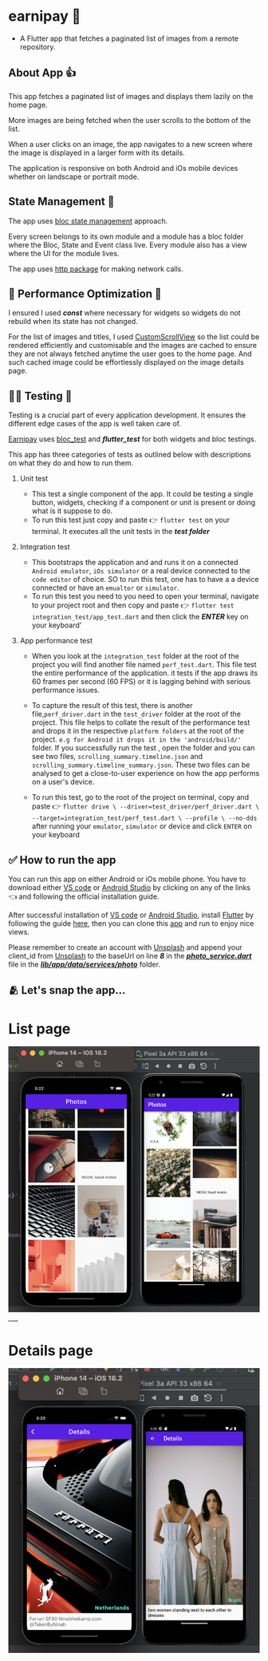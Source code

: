 # earnipay :gift_heart:

- A  Flutter app that fetches a paginated list of images from a remote repository.


## About App :+1:

This app fetches a paginated list of images and displays them lazily on the home page.

More images are being fetched when the user scrolls to the bottom of the list.

When a user clicks on an image, the app navigates to a new screen where the image is displayed in a larger form with its details.

The application is responsive on both Android and iOs mobile devices whether on landscape or portrait mode.



## State Management :star_struck:

The app uses [bloc state management](https://pub.dev/packages/flutter_bloc) approach.

Every screen belongs to its own module and a module has a bloc folder where the Bloc, State and Event class live.
Every module also has a view where the UI for the module lives.

The app uses [http package](https://pub.dev/packages/http) for making network calls.

## :muscle: Performance Optimization :muscle:

I ensured I used ***const*** where necessary for widgets so widgets do not rebuild when its state has not changed.

For the list of images and titles, I used [CustomScrollView](https://api.flutter.dev/flutter/widgets/CustomScrollView-class.html) so the list could be rendered efficiently and customisable and the images are cached to ensure they are not always fetched anytime the user goes to the home page. And such cached image could be effortlessly displayed on the image details page.

## :surfing_man: Testing :horse_racing:
Testing is a crucial part of every application development. It ensures the different edge cases of 
the app is well taken care of.

[Earnipay](https://github.com/ernestkoko/earnipay) uses [bloc_test](https://pub.dev/packages/bloc_test/example) and ***flutter_test*** for both widgets and bloc testings.

This app has three categories of tests as outlined below with descriptions on what they do and how to run them.

1. Unit test
    - This test a single component of the app. It could be testing a single button, widgets, checking if a component or unit is present or doing what is it suppose to do.
    - To run this test just copy and paste :point_right: `flutter test`  on your terminal. It executes all the unit tests in the ***test folder***

2. Integration test
    - This bootstraps the application and and runs it on a connected `Android emulator`,  `iOs simulator` or a real device connected to the `code editor` of choice. SO to run this test, one has to have a a device connected or have an `emualtor` or `simulator`.
    - To run this test you need to you need to open your terminal, navigate to your project root and then copy and paste :point_right:  `flutter test integration_test/app_test.dart` and then click the ***ENTER*** key on your keyboard'

3. App performance test
    - When you look at the `integration_test` folder at the root of the project you will find another 
    file named `perf_test.dart`. This file test the entire performance of the application. it tests if the app
    draws its 60 frames per second (60 FPS) or it is lagging behind with serious performance issues.
    
    - To capture the result of this test, there is another file,`perf_driver.dart` in the `test_driver` folder at the root of the project.
    This file helps to collate the result of the performance test and drops it in the respective `platform folders` at the root of the project. 
    `e.g for Android it drops it in the 'android/build/'` folder. If you successfully run the test
    , open the folder and you can see two files, `scrolling_summary.timeline.json` and `scrolling_summary.timeline_summary.json`.
    These two files can be analysed to get a close-to-user experience on how the app performs on a user's device.
    - To run this test, go to the root of the project on terminal, copy and paste :point_right: `flutter drive \
      --driver=test_driver/perf_driver.dart \
      --target=integration_test/perf_test.dart \
      --profile \
      --no-dds`  after running your `emulator`, `simulator` or device and click `ENTER` on your keyboard


## :white_check_mark: How to run the app 
You can run this app on either Android or iOs mobile phone.
You have to download either [VS code](https://code.visualstudio.com/download) or [Android Studio](https://developer.android.com/studio?gclid=CjwKCAjwvpCkBhB4EiwAujULMuW99G8v2aZbcrnfO4QFAiS7IIBnn3_dHMPOa0fSoroNEaxl-x2SmRoC-HwQAvD_BwE&gclsrc=aw.ds) by clicking on any of the links :point_left:  and following the official installation guide. 

After successful installation of [VS code](https://code.visualstudio.com/download) or [Android Studio](https://developer.android.com/studio?gclid=CjwKCAjwvpCkBhB4EiwAujULMuW99G8v2aZbcrnfO4QFAiS7IIBnn3_dHMPOa0fSoroNEaxl-x2SmRoC-HwQAvD_BwE&gclsrc=aw.ds),  install [Flutter](https://docs.flutter.dev/get-started/editor?tab=vscode) by following the guide [here](https://docs.flutter.dev/get-started/editor?tab=vscode), then you can clone this [app](https://github.com/ernestkoko/earnipay) and run to enjoy nice views.

Please remember to create an account with [Unsplash](https://unsplash.com/documentation#registering-your-application) and append your client_id from [Unsplash](https://unsplash.com/documentation#registering-your-application) to the baseUrl on line ***8*** in the [***photo_service.dart***](https://github.com/ernestkoko/earnipay/blob/main/lib/app/data/services/photo/photo_service.dart) file in the [***lib/app/data/services/photo***](https://github.com/ernestkoko/earnipay/tree/main/lib/app/data/services/photo) folder.

## :people_hugging: Let's snap the app...

# List page
![alt image1](image1.png)___

# Details page
![alt image2](image2.png)